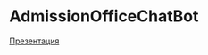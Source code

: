 # AdmissionOfficeChatBot

[Презентация](https://docs.google.com/presentation/d/1ZhYrrvcHH3ZGYJ8tWwPINY6OFtkAyqZ-reEhRgDPpcM/edit#slide=id.g7ed299a062_3_82)